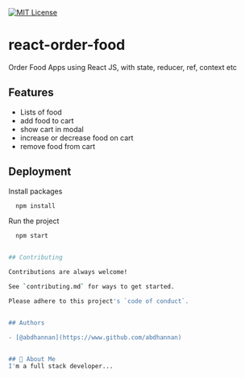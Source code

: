 [![MIT License](https://img.shields.io/badge/License-MIT-green.svg)](https://choosealicense.com/licenses/mit/)
# react-order-food
Order Food Apps using React JS, with state, reducer, ref, context etc




## Features

* Lists of food
* add food to cart
* show cart in modal
* increase or decrease food on cart
* remove food from cart

## Deployment

Install packages

```bash
  npm install
```

Run the project

```bash
  npm start


## Contributing

Contributions are always welcome!

See `contributing.md` for ways to get started.

Please adhere to this project's `code of conduct`.


## Authors

- [@abdhannan](https://www.github.com/abdhannan)


## 🚀 About Me
I'm a full stack developer...

